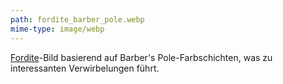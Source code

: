 ```yaml
---
path: fordite_barber_pole.webp
mime-type: image/webp
---
```


[Fordite](/blogposts/fordite)-Bild basierend auf Barber's Pole-Farbschichten, was zu interessanten Verwirbelungen führt.
